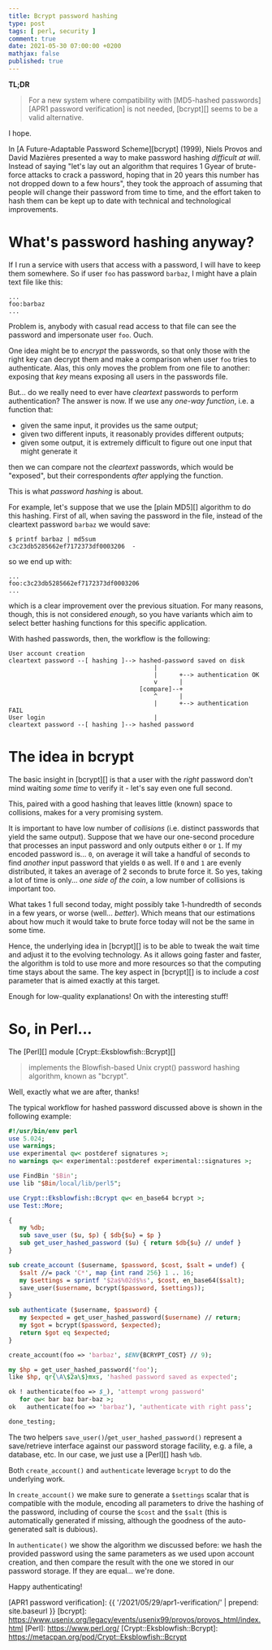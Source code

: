 ```yaml
---
title: Bcrypt password hashing
type: post
tags: [ perl, security ]
comment: true
date: 2021-05-30 07:00:00 +0200
mathjax: false
published: true
---
```


**TL;DR**

> For a new system where compatibility with [MD5-hashed passwords][APR1
> password verification] is not needed, [bcrypt][] seems to be a valid
> alternative.

I hope.

In [A Future-Adaptable Password Scheme][bcrypt] (1999), Niels Provos and
David Mazières presented a way to make password hashing *difficult at
will*. Instead of saying "let's lay out an algorithm that requires 1 Gyear
of brute-force attacks to crack a password, hoping that in 20 years this
number has not dropped down to a few hours", they took the approach of
assuming that people will change their password from time to time, and
the effort taken to hash them can be kept up to date with technical and
technological improvements.

# What's password hashing anyway?

If I run a service with users that access with a password, I will have
to keep them somewhere. So if user `foo` has password `barbaz`, I might
have a plain text file like this:

```
...
foo:barbaz
...
```

Problem is, anybody with casual read access to that file can see the
password and impersonate user `foo`. Ouch.

One idea might be to *encrypt* the passwords, so that only those with
the right key can decrypt them and make a comparison when user `foo`
tries to authenticate. Alas, this only moves the problem from one file
to another: exposing that *key* means exposing all users in the
passwords file.

But... do we really need to ever have *cleartext* passwords to perform
authentication? The answer is now. If we use any *one-way function*,
i.e. a function that:

- given the same input, it provides us the same output;
- given two different inputs, it reasonably provides different outputs;
- given some output, it is extremely difficult to figure out one input
  that might generate it

then we can compare not the *cleartext* passwords, which would be
"exposed", but their correspondents *after* applying the function.

This is what *password hashing* is about.

For example, let's suppose that we use the [plain MD5][] algorithm to do this
hashing. First of all, when saving the password in the file, instead of
the cleartext password `barbaz` we would save:

```shell
$ printf barbaz | md5sum
c3c23db5285662ef7172373df0003206  -
```

so we end up with:

```
...
foo:c3c23db5285662ef7172373df0003206
...
```

which is a clear improvement over the previous situation. For many
reasons, though, this is not considered *enough*, so you have variants
which aim to select better hashing functions for this specific
application.

With hashed passwords, then, the workflow is the following:

```
User account creation
cleartext password --[ hashing ]--> hashed-password saved on disk
                                        |
                                        |      +--> authentication OK
                                        v      |
                                    [compare]--+
                                        ^      |
                                        |      +--> authentication FAIL
User login                              |
cleartext password --[ hashing ]--> hashed password
```


# The idea in bcrypt

The basic insight in [bcrypt][] is that a user with the *right* password
don't mind waiting *some time* to verify it - let's say even one full
second.

This, paired with a good hashing that leaves little (known) space to
collisions, makes for a very promising system.

It is important to have low number of *collisions* (i.e. distinct
passwords that yield the same output). Suppose that we have our
one-second procedure that processes an input password and only outputs
either `0` or `1`. If my encoded password is... `0`, on average it will
take a handful of seconds to find *another* input password that yields
`0` as well. If `0` and `1` are evenly distributed, it takes an average
of 2 seconds to brute force it. So yes, taking a lot of time is only...
*one side of the coin*, a low number of collisions is important too.

What takes 1 full second today, might possibly take 1-hundredth of
seconds in a few years, or worse (well... *better*). Which means that
our estimations about how much it would take to brute force today will
not be the same in some time.

Hence, the underlying idea in [bcrypt][] is to be able to tweak the wait
time and adjust it to the evolving technology. As it allows going
faster and faster, the algorithm is told to use more and more resources
so that the computing time stays about the same. The key aspect in
[bcrypt][] is to include a *cost* parameter that is aimed exactly at
this target.

Enough for low-quality explanations! On with the interesting stuff!

# So, in Perl...

The [Perl][] module [Crypt::Eksblowfish::Bcrypt][]

> implements the Blowfish-based Unix crypt() password hashing algorithm,
> known as "bcrypt".

Well, exactly what we are after, thanks!

The typical workflow for hashed password discussed above is shown in the
following example:

```perl
#!/usr/bin/env perl
use 5.024;
use warnings;
use experimental qw< postderef signatures >;
no warnings qw< experimental::postderef experimental::signatures >;

use FindBin '$Bin';
use lib "$Bin/local/lib/perl5";

use Crypt::Eksblowfish::Bcrypt qw< en_base64 bcrypt >;
use Test::More;

{
   my %db;
   sub save_user ($u, $p) { $db{$u} = $p }
   sub get_user_hashed_password ($u) { return $db{$u} // undef }
}

sub create_account ($username, $password, $cost, $salt = undef) {
   $salt //= pack 'C*', map {int rand 256} 1 .. 16;
   my $settings = sprintf '$2a$%02d$%s', $cost, en_base64($salt);
   save_user($username, bcrypt($password, $settings));
}

sub authenticate ($username, $password) {
   my $expected = get_user_hashed_password($username) // return;
   my $got = bcrypt($password, $expected);
   return $got eq $expected;
}

create_account(foo => 'barbaz', $ENV{BCRYPT_COST} // 9);

my $hp = get_user_hashed_password('foo');
like $hp, qr{\A\$2a\$}mxs, 'hashed password saved as expected';

ok ! authenticate(foo => $_), 'attempt wrong password'
   for qw< bar baz bar-baz >;
ok   authenticate(foo => 'barbaz'), 'authenticate with right pass';

done_testing;
```

The two helpers `save_user()`/`get_user_hashed_password()` represent a
save/retrieve interface against our password storage facility, e.g. a
file, a database, etc. In our case, we just use a [Perl][] hash `%db`.

Both `create_account()` and `authenticate` leverage `bcrypt` to do the
underlying work.

In `create_account()` we make sure to generate a `$settings` scalar that
is compatible with the module, encoding all parameters to drive the
hashing of the password, including of course the `$cost` and the `$salt`
(this is automatically generated if missing, although the goodness of
the auto-generated salt is dubious).

In `authenticate()` we show the algorithm we discussed before: we hash
the provided password using the same parameters as we used upon account
creation, and then compare the result with the one we stored in our
password storage. If they are equal... we're done.

Happy authenticating!


[APR1 password verification]: {{ '/2021/05/29/apr1-verification/' | prepend: site.baseurl }}
[bcrypt]: https://www.usenix.org/legacy/events/usenix99/provos/provos_html/index.html
[Perl]: https://www.perl.org/
[Crypt::Eksblowfish::Bcrypt]: https://metacpan.org/pod/Crypt::Eksblowfish::Bcrypt
